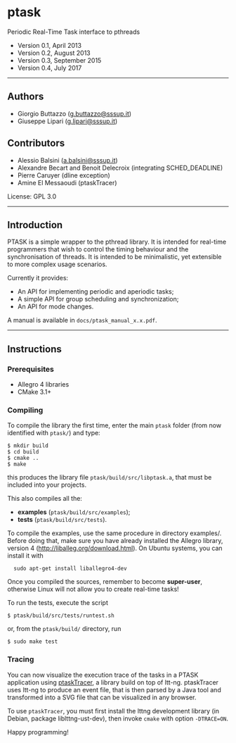 # ptask

Periodic Real-Time Task interface to pthreads

* Version 0.1, April 2013
* Version 0.2, August 2013
* Version 0.3, September 2015
* Version 0.4, July 2017

----
## Authors

* Giorgio Buttazzo (g.buttazzo@sssup.it)
* Giuseppe Lipari  (g.lipari@sssup.it)

## Contributors

* Alessio Balsini (a.balsini@sssup.it)
* Alexandre Becart and Benoit Delecroix (integrating SCHED_DEADLINE)
* Pierre Caruyer (dline exception)
* Amine El Messaoudi (ptaskTracer)

License: GPL 3.0

----
## Introduction

PTASK is a simple wrapper to the pthread library. It is intended for
real-time programmers that wish to control the timing behaviour and
the synchronisation of threads. It is intended to be minimalistic, yet
extensible to more complex usage scenarios.

Currently it provides:

- An API for implementing periodic and aperiodic tasks;
- A simple API for group scheduling and synchronization;
- An API for mode changes. 

A manual is available in `docs/ptask_manual_x.x.pdf`.

----
## Instructions

### Prerequisites

* Allegro 4 libraries
* CMake 3.1+

### Compiling

To compile the library the first time, enter the main `ptask` folder
(from now identified with `ptask/`) and type:

```
$ mkdir build
$ cd build
$ cmake ..
$ make
```

this produces the library file `ptask/build/src/libptask.a`, that must be
included into your projects.

This also compiles all the:
* **examples** (`ptask/build/src/examples`);
* **tests** (`ptask/build/src/tests`).

To compile the examples, use the same procedure in directory
examples/.  Before doing that, make sure you have already installed
the Allegro library, version 4 (http://liballeg.org/download.html). On
Ubuntu systems, you can install it with

```
  sudo apt-get install liballegro4-dev
```

Once you compiled the sources, remember to become **super-user**,
otherwise Linux will not allow you to create real-time tasks!

To run the tests, execute the script

```
$ ptask/build/src/tests/runtest.sh
```

or, from the `ptask/build/` directory, run

```
$ sudo make test
```

### Tracing

You can now visualize the execution trace of the tasks in a PTASK
application using <a href="https://github.com/ael-mess/ptaskTracer">ptaskTracer</a>, a library
build on top of ltt-ng. ptaskTracer uses ltt-ng to produce an event file,
that is then parsed by a Java tool and transformed into a SVG file
that can be visualized in any browser.

To use <code>ptaskTracer</code>, you must first install the lttng
development library (in Debian, package liblttng-ust-dev), then invoke
<code>cmake</code> with option <code>-DTRACE=ON</code>.

Happy programming!
